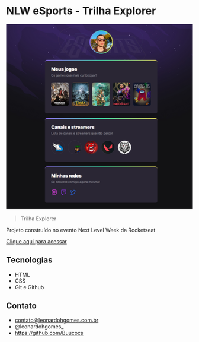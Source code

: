 # NLW eSports - Trilha Explorer

![preview](./\.github/preview_nlw-esports-explorer.png)

> Trilha Explorer

Projeto construído no evento Next Level Week da Rocketseat

[Clique aqui para acessar](https://buucocs.github.io/nlw-esports-explorer/)
## Tecnologias

- HTML
- CSS
- Git e Github

## Contato

- contato@leonardohgomes.com.br
- @leonardohgomes_
- https://github.com/Buucocs
